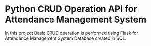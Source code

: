 # Python CRUD Operation API for Attendance Management System
In this project Basic CRUD operation is performed using Flask for Attendance Management System Database created in SQL.
